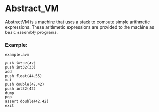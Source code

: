 # Abstract_VM
AbstractVM is a machine that uses a stack to compute simple arithmetic expressions. These arithmetic expressions are provided to the machine as basic assembly programs.

### Example:
`example.avm`
```
push int32(42)
push int32(33)
add
push float(44.55)
mul
push double(42.42)
push int32(42)
dump
pop
assert double(42.42)
exit
```
